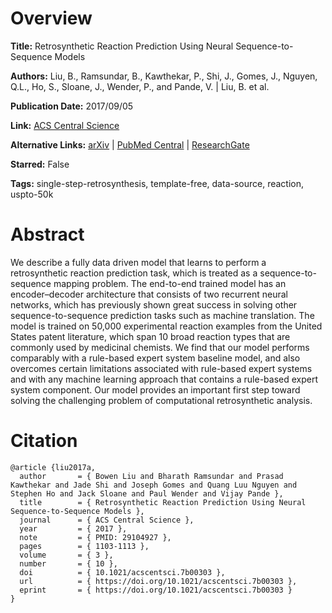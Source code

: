 # Overview
**Title:**
Retrosynthetic Reaction Prediction Using Neural Sequence-to-Sequence Models

**Authors:**
Liu, B., Ramsundar, B., Kawthekar, P., Shi, J., Gomes, J., Nguyen, Q.L., Ho, S., Sloane, J., Wender, P., and Pande, V. |
Liu, B. et al.

**Publication Date:**
2017/09/05

**Link:**
[ACS Central Science](https://pubs.acs.org/doi/10.1021/acscentsci.7b00303)

**Alternative Links:**
[arXiv](https://arxiv.org/abs/1706.01643) |
[PubMed Central](https://www.ncbi.nlm.nih.gov/pmc/articles/PMC5658761) |
[ResearchGate](https://www.researchgate.net/publication/317377611_Retrosynthetic_Reaction_Prediction_Using_Neural_Sequence-to-Sequence_Models)

**Starred:**
False

**Tags:**
single-step-retrosynthesis, template-free, data-source, reaction, uspto-50k


# Abstract
We describe a fully data driven model that learns to perform a retrosynthetic reaction prediction task, which is treated as a sequence-to-sequence mapping problem.
The end-to-end trained model has an encoder–decoder architecture that consists of two recurrent neural networks, which has previously shown great success in solving other sequence-to-sequence prediction tasks such as machine translation.
The model is trained on 50,000 experimental reaction examples from the United States patent literature, which span 10 broad reaction types that are commonly used by medicinal chemists.
We find that our model performs comparably with a rule-based expert system baseline model, and also overcomes certain limitations associated with rule-based expert systems and with any machine learning approach that contains a rule-based expert system component.
Our model provides an important first step toward solving the challenging problem of computational retrosynthetic analysis.


# Citation
```
@article {liu2017a,
  author       = { Bowen Liu and Bharath Ramsundar and Prasad Kawthekar and Jade Shi and Joseph Gomes and Quang Luu Nguyen and Stephen Ho and Jack Sloane and Paul Wender and Vijay Pande },
  title        = { Retrosynthetic Reaction Prediction Using Neural Sequence-to-Sequence Models },
  journal      = { ACS Central Science },
  year         = { 2017 },
  note         = { PMID: 29104927 },
  pages        = { 1103-1113 },
  volume       = { 3 },
  number       = { 10 },
  doi          = { 10.1021/acscentsci.7b00303 },
  url          = { https://doi.org/10.1021/acscentsci.7b00303 },
  eprint       = { https://doi.org/10.1021/acscentsci.7b00303 }
}
```
